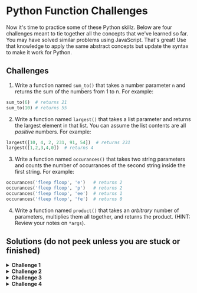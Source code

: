 # Python Function Challenges

Now it's time to practice some of these Python skillz. Below are four challenges meant to tie together all the concepts that we've learned so far. You may have solved similar problems using JavaScript. That's great! Use that knowledge to apply the same abstract concepts but update the syntax to make it work for Python.

## Challenges

1. Write a function named `sum_to()` that takes a number parameter `n` and returns the sum of the numbers from 1 to n. For example:

```python
sum_to(6)  # returns 21
sum_to(10) # returns 55
```

2. Write a function named `largest()` that takes a list parameter and returns the largest element in that list. You can assume the list contents are all *positive* numbers. For example:

```python
largest([10, 4, 2, 231, 91, 54])  # returns 231
largest([1,2,3,4,0])  # returns 4
```

3. Write a function named `occurances()` that takes two string parameters and counts the number of occurrances of the second string inside the first string. For example:

```python
occurances('fleep floop', 'e')   # returns 2
occurances('fleep floop', 'p')   # returns 2
occurances('fleep floop', 'ee')  # returns 1
occurances('fleep floop', 'fe')  # returns 0
```

4. Write a function named `product()` that takes an *arbitrary* number of parameters, multiplies them all together, and returns the product. (HINT: Review your notes on `*args`).

## Solutions (do not peek unless you are stuck or finished)

<details>
  <summary><strong>Challenge 1</strong></summary>

  ```python
  def sum_to(num):
    sum = 0
    for i in range(num + 1):
      sum += i
    return sum
  ```
</details>

<details>
  <summary><strong>Challenge 2</strong></summary>

  ```python
  def largest(ls):
    largest = 0
    for num in ls:
      if num > largest:
        largest = num
    return largest
  ```
</details>

<details>
  <summary><strong>Challenge 3</strong></summary>

  ```python
  def occurances(string, substr):
    mismatch = False
    count = 0
    # Check to see if the substr exists in the string at all
    if substr in string:
      # If it does, start looking through the string
      for i in range( len(string) ):
        # If the string character matches the first char in substr...
        if string[i] == substr[0]:
          # Loop through substr to see if the rest of the chars match
          for j in range( len(substr) ):
            if substr[j] != string[i + j]:
              # If they ever don't match along rhe lengtrh of the substr, then mark a mismatch
              mismatch = True
              break;
          # If there were no mismatches, we can up the occurance count by 1
          if not mismatch:
            count += 1
    # Finally return the count
    return count
  ```
</details>

<details>
  <summary><strong>Challenge 4</strong></summary>

  ```python
  def product(*args):
    product = 1
    for arg in args:
      product *= arg
    return product
  ```
</details>